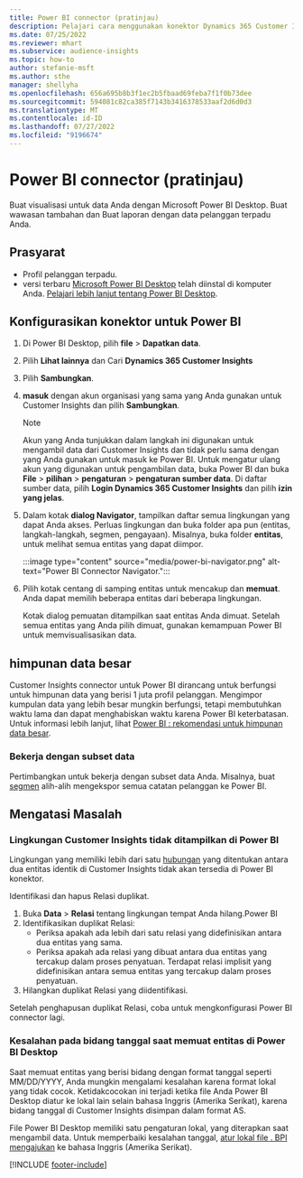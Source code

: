 ```yaml
---
title: Power BI connector (pratinjau)
description: Pelajari cara menggunakan konektor Dynamics 365 Customer Insights di Power BI.
ms.date: 07/25/2022
ms.reviewer: mhart
ms.subservice: audience-insights
ms.topic: how-to
author: stefanie-msft
ms.author: sthe
manager: shellyha
ms.openlocfilehash: 656a695b8b3f1ec2b5fbaad69feba7f1f0b73dee
ms.sourcegitcommit: 594081c82ca385f7143b3416378533aaf2d6d0d3
ms.translationtype: MT
ms.contentlocale: id-ID
ms.lasthandoff: 07/27/2022
ms.locfileid: "9196674"
---
```

# <a name="power-bi-connector-preview"></a>Power BI connector (pratinjau)

Buat visualisasi untuk data Anda dengan Microsoft Power BI Desktop. Buat wawasan tambahan dan Buat laporan dengan data pelanggan terpadu Anda.

## <a name="prerequisites"></a>Prasyarat

- Profil pelanggan terpadu.
- versi terbaru [Microsoft Power BI Desktop](https://powerbi.microsoft.com/desktop/) telah diinstal di komputer Anda. [Pelajari lebih lanjut tentang Power BI Desktop](/power-bi/desktop-what-is-desktop).

## <a name="configure-the-connector-for-power-bi"></a>Konfigurasikan konektor untuk Power BI

1. Di Power BI Desktop, pilih **file** > **Dapatkan data**.

1. Pilih **Lihat lainnya** dan Cari **Dynamics 365 Customer Insights**

1. Pilih **Sambungkan**.

1. **masuk** dengan akun organisasi yang sama yang Anda gunakan untuk Customer Insights dan pilih **Sambungkan**.
   > [!NOTE]
   > Akun yang Anda tunjukkan dalam langkah ini digunakan untuk mengambil data dari Customer Insights dan tidak perlu sama dengan yang Anda gunakan untuk masuk ke Power BI. Untuk mengatur ulang akun yang digunakan untuk pengambilan data, buka Power BI dan buka **File** > **pilihan** > **pengaturan** > **pengaturan sumber data**. Di daftar sumber data, pilih **Login Dynamics 365 Customer Insights** dan pilih **izin yang jelas**.  

1. Dalam kotak **dialog Navigator**, tampilkan daftar semua lingkungan yang dapat Anda akses. Perluas lingkungan dan buka folder apa pun (entitas, langkah-langkah, segmen, pengayaan). Misalnya, buka folder **entitas**, untuk melihat semua entitas yang dapat diimpor.

   :::image type="content" source="media/power-bi-navigator.png" alt-text="Power BI Connector Navigator.":::

1. Pilih kotak centang di samping entitas untuk mencakup dan **memuat**. Anda dapat memilih beberapa entitas dari beberapa lingkungan.

   Kotak dialog pemuatan ditampilkan saat entitas Anda dimuat. Setelah semua entitas yang Anda pilih dimuat, gunakan kemampuan Power BI untuk memvisualisasikan data.

## <a name="large-data-sets"></a>himpunan data besar

Customer Insights connector untuk Power BI dirancang untuk berfungsi untuk himpunan data yang berisi 1 juta profil pelanggan. Mengimpor kumpulan data yang lebih besar mungkin berfungsi, tetapi membutuhkan waktu lama dan dapat menghabiskan waktu karena Power BI keterbatasan. Untuk informasi lebih lanjut, lihat [Power BI : rekomendasi untuk himpunan data besar](/power-bi/admin/service-premium-what-is#large-datasets).

### <a name="work-with-a-subset-of-data"></a>Bekerja dengan subset data

Pertimbangkan untuk bekerja dengan subset data Anda. Misalnya, buat [segmen](segments.md) alih-alih mengekspor semua catatan pelanggan ke Power BI.

## <a name="troubleshooting"></a>Mengatasi Masalah

### <a name="customer-insights-environment-doesnt-show-in-power-bi"></a>Lingkungan Customer Insights tidak ditampilkan di Power BI

Lingkungan yang memiliki lebih dari satu [hubungan](relationships.md) yang ditentukan antara dua entitas identik di Customer Insights tidak akan tersedia di Power BI konektor.

Identifikasi dan hapus Relasi duplikat.

1. Buka **Data** > **Relasi** tentang lingkungan tempat Anda hilang.Power BI
1. Identifikasikan duplikat Relasi:
   - Periksa apakah ada lebih dari satu relasi yang didefinisikan antara dua entitas yang sama.
   - Periksa apakah ada relasi yang dibuat antara dua entitas yang tercakup dalam proses penyatuan. Terdapat relasi implisit yang didefinisikan antara semua entitas yang tercakup dalam proses penyatuan.
1. Hilangkan duplikat Relasi yang diidentifikasi.

Setelah penghapusan duplikat Relasi, coba untuk mengkonfigurasi Power BI connector lagi.

### <a name="errors-on-date-fields-when-loading-entities-in-power-bi-desktop"></a>Kesalahan pada bidang tanggal saat memuat entitas di Power BI Desktop

Saat memuat entitas yang berisi bidang dengan format tanggal seperti MM/DD/YYYY, Anda mungkin mengalami kesalahan karena format lokal yang tidak cocok. Ketidakcocokan ini terjadi ketika file Anda Power BI Desktop diatur ke lokal lain selain bahasa Inggris (Amerika Serikat), karena bidang tanggal di Customer Insights disimpan dalam format AS.

File Power BI Desktop memiliki satu pengaturan lokal, yang diterapkan saat mengambil data. Untuk memperbaiki kesalahan tanggal, [atur lokal file . BPI mengajukan](/power-bi/fundamentals/supported-languages-countries-regions#choose-the-language-or-locale-of-power-bi-desktop) ke bahasa Inggris (Amerika Serikat).

[!INCLUDE [footer-include](includes/footer-banner.md)]
